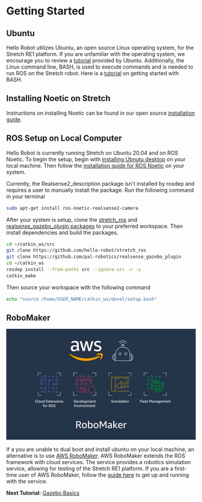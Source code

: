 # Getting Started

## Ubuntu

Hello Robot utilizes Ubuntu, an open source Linux operating system, for the Stretch RE1 platform. If you are unfamiliar with the operating system, we encourage you to review a [tutorial](https://ubuntu.com/tutorials/command-line-for-beginners#1-overview) provided by Ubuntu. Additionally, the Linux command line, BASH, is used to execute commands and is needed to run ROS on the Stretch robot. Here is a [tutorial](https://ryanstutorials.net/linuxtutorial/) on getting started with BASH.

## Installing Noetic on Stretch
Instructions on installing Noetic can be found in our open source [installation guide](https://github.com/hello-robot/stretch_ros/blob/dev/noetic/install_noetic.md).

## ROS Setup on Local Computer

Hello Robot is currently running Stretch on Ubuntu 20.04 and on ROS Noetic.  To begin the setup, begin with [installing Ubnutu desktop](https://ubuntu.com/tutorials/install-ubuntu-desktop#1-overview) on your local machine. Then follow the [installation guide for ROS Noetic](http://wiki.ros.org/noetic/Installation/Ubuntu) on your system.

Currently, the Realsense2_description package isn't installed by rosdep and requires a user to manually install the package. Run the following command in your terminal

```bash
sudo apt-get install ros-noetic-realsense2-camera
```

After your system is setup, clone the [stretch_ros](https://github.com/hello-robot/stretch_ros.git) and [realsense_gazebo_plugin packages]( https://github.com/pal-robotics/realsense_gazebo_plugin) to your preferred workspace. Then install dependencies and build the packages.
```bash
cd ~/catkin_ws/src
git clone https://github.com/hello-robot/stretch_ros
git clone https://github.com/pal-robotics/realsense_gazebo_plugin
cd ~/catkin_ws
rosdep install --from-paths src --ignore-src -r -y
catkin_make
```


Then source your workspace with the following command
```bash
echo "source /home/USER_NAME/catkin_ws/devel/setup.bash"
```

## RoboMaker

![image](images/aws-robomaker.png)


If a you are unable to dual boot and install ubuntu on your local machine, an alternative is to use [AWS RoboMaker](https://aws.amazon.com/robomaker/). AWS RoboMaker extends the ROS framework with cloud services. The service provides a robotics simulation service, allowing for testing of the Stretch RE1 platform. If you are a first-time user of AWS RoboMaker, follow the [guide here](https://github.com/aws-robotics/aws-robomaker-robotics-curriculum/blob/main/getting-started-with-aws-robomaker/_modules/mod-2a-aws.md) to get up and running with the service.

**Next Tutorial:** [Gazebo Basics](gazebo_basics.md)
